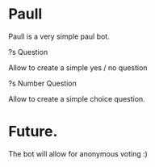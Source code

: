 # Paull

Paull is a very simple paul bot.

?s Question

Allow to create a simple yes / no question

?s Number Question

Allow to create a simple choice question.

# Future.

The bot will allow for anonymous voting :)
